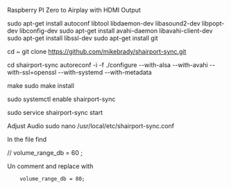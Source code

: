 Raspberry PI Zero to Airplay with HDMI Output

sudo apt-get install autoconf libtool libdaemon-dev libasound2-dev libpopt-dev libconfig-dev
sudo apt-get install avahi-daemon libavahi-client-dev
sudo apt-get install libssl-dev
sudo apt-get install git


cd ~
git clone https://github.com/mikebrady/shairport-sync.git

cd shairport-sync
autoreconf -i -f
./configure --with-alsa --with-avahi --with-ssl=openssl --with-systemd --with-metadata

make
sudo make install

sudo systemctl enable shairport-sync

sudo service shairport-sync start

Adjust Audio
sudo nano /usr/local/etc/shairport-sync.conf

In the file find 

//      volume_range_db = 60 ;

Un comment and replace with 

        volume_range_db = 80;
        
        




